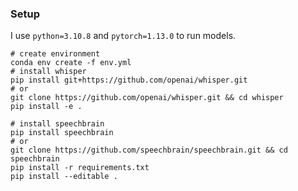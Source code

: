 ### Setup
I use `python=3.10.8` and `pytorch=1.13.0` to run models.
```shell
# create environment
conda env create -f env.yml
# install whisper
pip install git+https://github.com/openai/whisper.git
# or
git clone https://github.com/openai/whisper.git && cd whisper
pip install -e .

# install speechbrain
pip install speechbrain
# or
git clone https://github.com/speechbrain/speechbrain.git && cd speechbrain
pip install -r requirements.txt
pip install --editable .
```
